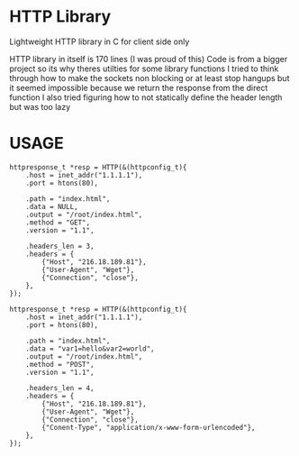 # HTTP Library
Lightweight HTTP library in C for client side only

HTTP library in itself is 170 lines (I was proud of this) 
Code is from a bigger project so its why theres utilties for some library functions 
I tried to think through how to make the sockets non blocking or at least stop hangups but it seemed impossible because we return the response from the direct function 
I also tried figuring how to not statically define the header length but was too lazy 

# USAGE

    httpresponse_t *resp = HTTP(&(httpconfig_t){
        .host = inet_addr("1.1.1.1"),
        .port = htons(80),
        
        .path = "index.html",
        .data = NULL,
        .output = "/root/index.html",
        .method = "GET",
        .version = "1.1",
    
        .headers_len = 3,
        .headers = {
            {"Host", "216.18.189.81"},
            {"User-Agent", "Wget"},
            {"Connection", "close"},
        },
    });

    httpresponse_t *resp = HTTP(&(httpconfig_t){
        .host = inet_addr("1.1.1.1"),
        .port = htons(80),
        
        .path = "index.html",
        .data = "var1=hello&var2=world",
        .output = "/root/index.html",
        .method = "POST",
        .version = "1.1",
    
        .headers_len = 4,
        .headers = {
            {"Host", "216.18.189.81"},
            {"User-Agent", "Wget"},
            {"Connection", "close"},
            {"Conent-Type", "application/x-www-form-urlencoded"},
        },
    });
